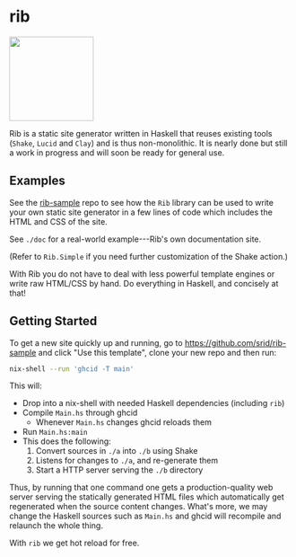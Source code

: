 # rib

<!--
Credit for this image: https://www.svgrepo.com/svg/24439/ribs
-->
<img src="https://raw.githubusercontent.com/srid/rib/master/doc/a/static/ribs.svg?sanitize=true" width="150" />

Rib is a static site generator written in Haskell that reuses existing tools
(`Shake`, `Lucid` and `Clay`) and is thus non-monolithic. It is nearly done but
still a work in progress and will soon be ready for general use.

## Examples

See the [rib-sample](https://github.com/srid/rib-sample) repo to see how the
`Rib` library can be used to write your own static site generator in a few lines
of code which includes the HTML and CSS of the site.

See `./doc` for a real-world example---Rib's own documentation site.

(Refer to `Rib.Simple` if you need further customization of the Shake action.)

With Rib you do not have to deal with less powerful template engines or
write raw HTML/CSS by hand. Do everything in Haskell, and concisely at that!

## Getting Started

To get a new site quickly up and running, go to
https://github.com/srid/rib-sample and click "Use this template", clone your new
repo and then run:

```bash
nix-shell --run 'ghcid -T main'
```

This will:

- Drop into a nix-shell with needed Haskell dependencies (including `rib`)
- Compile `Main.hs` through ghcid
  - Whenever `Main.hs` changes ghcid reloads them
- Run `Main.hs:main`
- This does the following:
  1. Convert sources in `./a` into `./b` using Shake
  2. Listens for changes to `./a`, and re-generate them
  3. Start a HTTP server serving the `./b` directory

Thus, by running that one command one gets a production-quality web server
serving the statically generated HTML files which automatically get regenerated
when the source content changes. What's more, we may change the Haskell sources
such as `Main.hs` and ghcid will recompile and relaunch the whole thing.

With `rib` we get hot reload for free.
